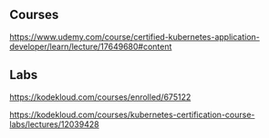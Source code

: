 ## Courses

https://www.udemy.com/course/certified-kubernetes-application-developer/learn/lecture/17649680#content

## Labs

https://kodekloud.com/courses/enrolled/675122

https://kodekloud.com/courses/kubernetes-certification-course-labs/lectures/12039428
